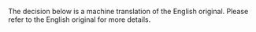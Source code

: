 The decision below is a machine translation of the English original. Please refer to the English original for more details.
